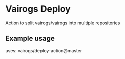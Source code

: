 # Vairogs Deploy

Action to split vairogs/vairogs into multiple repositories

## Example usage

uses: vairogs/deploy-action@master
